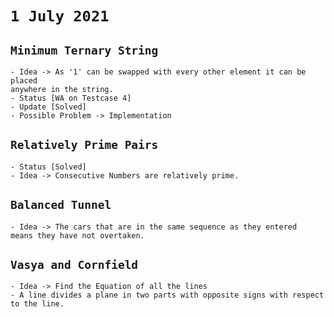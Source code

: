 # `1 July 2021`
## `Minimum Ternary String`
    - Idea -> As '1' can be swapped with every other element it can be placed 
    anywhere in the string.
    - Status [WA on Testcase 4]
    - Update [Solved]
    - Possible Problem -> Implementation
## `Relatively Prime Pairs`
    - Status [Solved]
    - Idea -> Consecutive Numbers are relatively prime.
## `Balanced Tunnel`
    - Idea -> The cars that are in the same sequence as they entered
    means they have not overtaken.
## `Vasya and Cornfield`
    - Idea -> Find the Equation of all the lines
    - A line divides a plane in two parts with opposite signs with respect to the line.
    